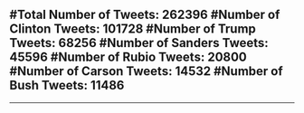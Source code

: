 #Total Number of Tweets: 262396 
#Number of Clinton Tweets: 101728
#Number of Trump Tweets: 68256
#Number of Sanders Tweets: 45596
#Number of Rubio Tweets: 20800
#Number of Carson Tweets: 14532
#Number of Bush Tweets: 11486
---
---
